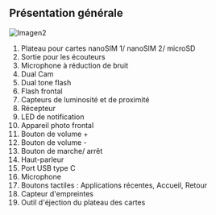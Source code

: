 ## Présentation générale

![Imagen2](http://static.energysistem.com/images/manuals/42909/59391ea9bd5c5.jpg)


1. Plateau pour cartes nanoSIM 1/ nanoSIM 2/ microSD
2. Sortie pour les écouteurs
3. Microphone à réduction de bruit
4. Dual Cam
5. Dual tone flash
6. Flash frontal
7. Capteurs de luminosité et de proximité
8. Récepteur
9. LED de notification
10. Appareil photo frontal
11. Bouton de volume +
12. Bouton de volume -
13. Bouton de marche/ arrêt
14. Haut-parleur
15. Port USB type C
16. Microphone
17. Boutons tactiles : Applications récentes, Accueil, Retour
18. Capteur d'empreintes
19. Outil d'éjection du plateau des cartes
